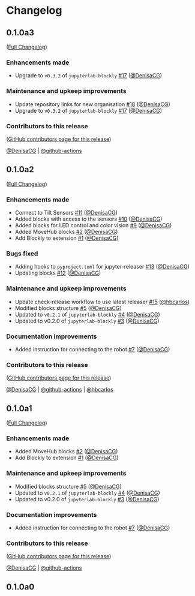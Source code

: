 # Changelog

<!-- <START NEW CHANGELOG ENTRY> -->

## 0.1.0a3

([Full Changelog](https://github.com/jupyter-robotics/jupyterlab-lego-boost/compare/c8ffd43bf88614968b93a3581132c2bf0e875ca5...9d2afc741c865177373118f9d3b462c89d95c5d0))

### Enhancements made

- Upgrade to `v0.3.2` of `jupyterlab-blockly` [#17](https://github.com/jupyter-robotics/jupyterlab-lego-boost/pull/17) ([@DenisaCG](https://github.com/DenisaCG))

### Maintenance and upkeep improvements

- Update repository links for new organisation [#18](https://github.com/jupyter-robotics/jupyterlab-lego-boost/pull/18) ([@DenisaCG](https://github.com/DenisaCG))
- Upgrade to `v0.3.2` of `jupyterlab-blockly` [#17](https://github.com/jupyter-robotics/jupyterlab-lego-boost/pull/17) ([@DenisaCG](https://github.com/DenisaCG))

### Contributors to this release

([GitHub contributors page for this release](https://github.com/jupyter-robotics/jupyterlab-lego-boost/graphs/contributors?from=2024-08-21&to=2024-08-22&type=c))

[@DenisaCG](https://github.com/search?q=repo%3Ajupyter-robotics%2Fjupyterlab-lego-boost+involves%3ADenisaCG+updated%3A2024-08-21..2024-08-22&type=Issues) | [@github-actions](https://github.com/search?q=repo%3Ajupyter-robotics%2Fjupyterlab-lego-boost+involves%3Agithub-actions+updated%3A2024-08-21..2024-08-22&type=Issues)

<!-- <END NEW CHANGELOG ENTRY> -->

## 0.1.0a2

([Full Changelog](https://github.com/QuantStack/jupyterlab-lego-boost/compare/35d9882aef31adaad1d4ca9dcdfee9318db6dc24...0f75182a3c24e7edb9fe86ef0b5095f3e842700e))

### Enhancements made

- Connect to Tilt Sensors [#11](https://github.com/QuantStack/jupyterlab-lego-boost/pull/11) ([@DenisaCG](https://github.com/DenisaCG))
- Added blocks with access to the sensors [#10](https://github.com/QuantStack/jupyterlab-lego-boost/pull/10) ([@DenisaCG](https://github.com/DenisaCG))
- Added blocks for LED control and color vision [#9](https://github.com/QuantStack/jupyterlab-lego-boost/pull/9) ([@DenisaCG](https://github.com/DenisaCG))
- Added MoveHub blocks [#2](https://github.com/QuantStack/jupyterlab-lego-boost/pull/2) ([@DenisaCG](https://github.com/DenisaCG))
- Add Blockly to extension [#1](https://github.com/QuantStack/jupyterlab-lego-boost/pull/1) ([@DenisaCG](https://github.com/DenisaCG))

### Bugs fixed

- Adding hooks to `pyproject.toml` for jupyter-releaser [#13](https://github.com/QuantStack/jupyterlab-lego-boost/pull/13) ([@DenisaCG](https://github.com/DenisaCG))
- Updating blocks [#12](https://github.com/QuantStack/jupyterlab-lego-boost/pull/12) ([@DenisaCG](https://github.com/DenisaCG))

### Maintenance and upkeep improvements

- Update check-release workflow to use latest releaser [#15](https://github.com/QuantStack/jupyterlab-lego-boost/pull/15) ([@hbcarlos](https://github.com/hbcarlos))
- Modified blocks structure [#5](https://github.com/QuantStack/jupyterlab-lego-boost/pull/5) ([@DenisaCG](https://github.com/DenisaCG))
- Updated to `v0.2.1` of `jupyterlab-blockly` [#4](https://github.com/QuantStack/jupyterlab-lego-boost/pull/4) ([@DenisaCG](https://github.com/DenisaCG))
- Updated to v0.2.0 of `jupyterlab-blockly`  [#3](https://github.com/QuantStack/jupyterlab-lego-boost/pull/3) ([@DenisaCG](https://github.com/DenisaCG))

### Documentation improvements

- Added instruction for connecting to the robot [#7](https://github.com/QuantStack/jupyterlab-lego-boost/pull/7) ([@DenisaCG](https://github.com/DenisaCG))

### Contributors to this release

([GitHub contributors page for this release](https://github.com/QuantStack/jupyterlab-lego-boost/graphs/contributors?from=2022-08-15&to=2023-01-12&type=c))

[@DenisaCG](https://github.com/search?q=repo%3AQuantStack%2Fjupyterlab-lego-boost+involves%3ADenisaCG+updated%3A2022-08-15..2023-01-12&type=Issues) | [@github-actions](https://github.com/search?q=repo%3AQuantStack%2Fjupyterlab-lego-boost+involves%3Agithub-actions+updated%3A2022-08-15..2023-01-12&type=Issues) | [@hbcarlos](https://github.com/search?q=repo%3AQuantStack%2Fjupyterlab-lego-boost+involves%3Ahbcarlos+updated%3A2022-08-15..2023-01-12&type=Issues)

## 0.1.0a1

([Full Changelog](https://github.com/QuantStack/jupyterlab-lego-boost/compare/35d9882aef31adaad1d4ca9dcdfee9318db6dc24...1b6b4d6e3f20876af9ad97d77c74d3d7823cb447))

### Enhancements made

- Added MoveHub blocks [#2](https://github.com/QuantStack/jupyterlab-lego-boost/pull/2) ([@DenisaCG](https://github.com/DenisaCG))
- Add Blockly to extension [#1](https://github.com/QuantStack/jupyterlab-lego-boost/pull/1) ([@DenisaCG](https://github.com/DenisaCG))

### Maintenance and upkeep improvements

- Modified blocks structure [#5](https://github.com/QuantStack/jupyterlab-lego-boost/pull/5) ([@DenisaCG](https://github.com/DenisaCG))
- Updated to `v0.2.1` of `jupyterlab-blockly` [#4](https://github.com/QuantStack/jupyterlab-lego-boost/pull/4) ([@DenisaCG](https://github.com/DenisaCG))
- Updated to v0.2.0 of `jupyterlab-blockly` [#3](https://github.com/QuantStack/jupyterlab-lego-boost/pull/3) ([@DenisaCG](https://github.com/DenisaCG))

### Documentation improvements

- Added instruction for connecting to the robot [#7](https://github.com/QuantStack/jupyterlab-lego-boost/pull/7) ([@DenisaCG](https://github.com/DenisaCG))

### Contributors to this release

([GitHub contributors page for this release](https://github.com/QuantStack/jupyterlab-lego-boost/graphs/contributors?from=2022-08-15&to=2022-09-27&type=c))

[@DenisaCG](https://github.com/search?q=repo%3AQuantStack%2Fjupyterlab-lego-boost+involves%3ADenisaCG+updated%3A2022-08-15..2022-09-27&type=Issues) | [@github-actions](https://github.com/search?q=repo%3AQuantStack%2Fjupyterlab-lego-boost+involves%3Agithub-actions+updated%3A2022-08-15..2022-09-27&type=Issues)

## 0.1.0a0
